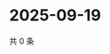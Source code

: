 # 2025-09-19

共 0 条

<!-- BEGIN ZHIHUVIDEO -->
<!-- 最后更新时间 Fri Sep 19 2025 13:11:30 GMT+0800 (China Standard Time) -->

<!-- END ZHIHUVIDEO -->

